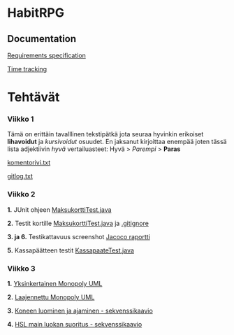 # HabitRPG

## Documentation

[Requirements specification](https://github.com/stadibo/otm-harjoitustyo/blob/master/habitRPG/documentation/requirements-specification.md)

[Time tracking](https://github.com/stadibo/otm-harjoitustyo/blob/master/habitRPG/documentation/time-tracking.md)

# Tehtävät
### Viikko 1
Tämä on erittäin tavalllinen tekstipätkä jota seuraa hyvinkin erikoiset **lihavoidut** ja *kursivoidut* osuudet.
En jaksanut kirjoittaa enempää joten tässä lista adjektiivin *hyvä* vertailuasteet:
Hyvä > *Parempi* > **Paras**

[komentorivi.txt](https://github.com/stadibo/otm-harjoitustyo/blob/master/laskarit/viikko1/komentorivi.txt)

[gitlog.txt](https://github.com/stadibo/otm-harjoitustyo/blob/master/laskarit/viikko1/gitlog.txt)

### Viikko 2
**1.** JUnit ohjeen [MaksukorttiTest.java](https://github.com/stadibo/otm-harjoitustyo/blob/master/laskarit/viikko2/Maksukortti/src/test/java/MaksukorttiTest.java)

**2.** Testit kortille [MaksukorttiTest.java](https://github.com/stadibo/otm-harjoitustyo/blob/master/laskarit/viikko2/Unicafe/src/test/java/com/mycompany/unicafe/MaksukorttiTest.java) ja [.gitignore](https://github.com/stadibo/otm-harjoitustyo/blob/master/.gitignore)

**3. ja 6.** Testikattavuus screenshot [Jacoco raportti](https://github.com/stadibo/otm-harjoitustyo/blob/master/laskarit/viikko2/Testikattavuus_jacoco_screenshot.png)

**5.** Kassapäätteen testit [KassapaateTest.java](https://github.com/stadibo/otm-harjoitustyo/blob/master/laskarit/viikko2/Unicafe/src/test/java/com/mycompany/unicafe/KassapaateTest.java)


### Viikko 3
**1.** [Yksinkertainen Monopoly UML](https://github.com/stadibo/otm-harjoitustyo/blob/master/laskarit/viikko3/Monopoly_UML_1.png)

**2.** [Laajennettu Monopoly UML](https://github.com/stadibo/otm-harjoitustyo/blob/master/laskarit/viikko3/Monopoly_UML_2.png)

**3.** [Koneen luominen ja ajaminen - sekvenssikaavio](https://github.com/stadibo/otm-harjoitustyo/blob/master/laskarit/viikko3/Koneen%20luominen%20ja%20ajaminen.png)

**4.** [HSL main luokan suoritus - sekvenssikaavio](https://github.com/stadibo/otm-harjoitustyo/blob/master/laskarit/viikko3/HSL%20systeemin%20Main%20luokan%20suoritus.png)

